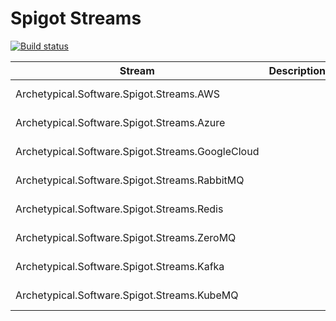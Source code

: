 # Spigot Streams

[![Build status](https://ci.appveyor.com/api/projects/status/kkfsn66v72ermq81/branch/master?svg=true)](https://ci.appveyor.com/project/ArchetypicalSoftware/spigot-streams/branch/master)


|Stream|Description|||
|---|---|---|---|
| Archetypical.Software.Spigot.Streams.AWS  |   |[![Nuget](https://img.shields.io/nuget/v/Archetypical.Software.Spigot.Streams.AWS.svg?style=for-the-badge)](https://www.nuget.org/packages/Archetypical.Software.Spigot.Streams.AWS/)   | [![Nuget](https://img.shields.io/nuget/dt/Archetypical.Software.Spigot.Streams.AWS.svg?style=for-the-badge)](https://www.nuget.org/packages/Archetypical.Software.Spigot.Streams.AWS/)
| Archetypical.Software.Spigot.Streams.Azure  |   |[![Nuget](https://img.shields.io/nuget/v/Archetypical.Software.Spigot.Streams.Azure.svg?style=for-the-badge)](https://www.nuget.org/packages/Archetypical.Software.Spigot.Streams.Azure/)   |[![Nuget](https://img.shields.io/nuget/dt/Archetypical.Software.Spigot.Streams.Azure.svg?style=for-the-badge)](https://www.nuget.org/packages/Archetypical.Software.Spigot.Streams.Azure/)
| Archetypical.Software.Spigot.Streams.GoogleCloud  |   |[![Nuget](https://img.shields.io/nuget/v/Archetypical.Software.Spigot.Streams.GoogleCloud.svg?style=for-the-badge)](https://www.nuget.org/packages/Archetypical.Software.Spigot.Streams.GoogleCloud/)   |[![Nuget](https://img.shields.io/nuget/dt/Archetypical.Software.Spigot.Streams.GoogleCloud.svg?style=for-the-badge)](https://www.nuget.org/packages/Archetypical.Software.Spigot.Streams.GoogleCloud/)
| Archetypical.Software.Spigot.Streams.RabbitMQ  |   |[![Nuget](https://img.shields.io/nuget/v/Archetypical.Software.Spigot.Streams.RabbitMQ.svg?style=for-the-badge)](https://www.nuget.org/packages/Archetypical.Software.Spigot.Streams.RabbitMQ/)   |[![Nuget](https://img.shields.io/nuget/dt/Archetypical.Software.Spigot.Streams.RabbitMQ.svg?style=for-the-badge)](https://www.nuget.org/packages/Archetypical.Software.Spigot.Streams.RabbitMQ/)
| Archetypical.Software.Spigot.Streams.Redis  |   |[![Nuget](https://img.shields.io/nuget/v/Archetypical.Software.Spigot.Streams.Redis.svg?style=for-the-badge)](https://www.nuget.org/packages/Archetypical.Software.Spigot.Streams.Redis/)   |[![Nuget](https://img.shields.io/nuget/dt/Archetypical.Software.Spigot.Streams.Redis.svg?style=for-the-badge)](https://www.nuget.org/packages/Archetypical.Software.Spigot.Streams.Redis/)
| Archetypical.Software.Spigot.Streams.ZeroMQ  |   |[![Nuget](https://img.shields.io/nuget/v/Archetypical.Software.Spigot.Streams.ZeroMQ.svg?style=for-the-badge)](https://www.nuget.org/packages/Archetypical.Software.Spigot.Streams.ZeroMQ/)   |[![Nuget](https://img.shields.io/nuget/dt/Archetypical.Software.Spigot.Streams.ZeroMQ.svg?style=for-the-badge)](https://www.nuget.org/packages/Archetypical.Software.Spigot.Streams.ZeroMQ/)
| Archetypical.Software.Spigot.Streams.Kafka  |   |[![Nuget](https://img.shields.io/nuget/v/Archetypical.Software.Spigot.Streams.Kafka.svg?style=for-the-badge)](https://www.nuget.org/packages/Archetypical.Software.Spigot.Streams.Kafka/)   |[![Nuget](https://img.shields.io/nuget/dt/Archetypical.Software.Spigot.Streams.Kafka.svg?style=for-the-badge)](https://www.nuget.org/packages/Archetypical.Software.Spigot.Streams.Kafka/)
| Archetypical.Software.Spigot.Streams.KubeMQ  |   |[![Nuget](https://img.shields.io/nuget/v/Archetypical.Software.Spigot.Streams.KubeMQ.svg?style=for-the-badge)](https://www.nuget.org/packages/Archetypical.Software.Spigot.Streams.KubeMQ/)   |[![Nuget](https://img.shields.io/nuget/dt/Archetypical.Software.Spigot.Streams.KubeMQ.svg?style=for-the-badge)](https://www.nuget.org/packages/Archetypical.Software.Spigot.Streams.KubeMQ/)